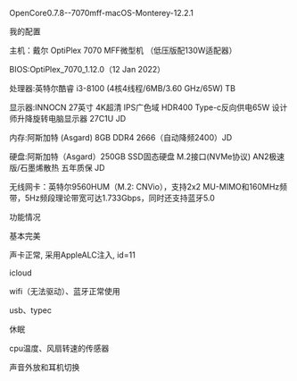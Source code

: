 OpenCore0.7.8--7070mff-macOS-Monterey-12.2.1

我的配置

主机：戴尔 OptiPlex 7070 MFF微型机 （低压版配130W适配器）

BIOS:OptiPlex_7070_1.12.0（12 Jan 2022）

处理器:英特尔酷睿 i3-8100 (4核4线程/6MB/3.60 GHz/65W) TB

显示器:INNOCN 27英寸 4K超清 IPS广色域 HDR400 Type-c反向供电65W 设计师升降旋转电脑显示器 27C1U JD

内存:阿斯加特 (Asgard) 8GB DDR4 2666（自动降频2400）JD

硬盘:阿斯加特（Asgard）250GB SSD固态硬盘 M.2接口(NVMe协议) AN2极速版/石墨烯散热 五年质保 JD

无线网卡：英特尔9560HUM（M.2: CNVio），支持2x2 MU-MIMO和160MHz频带，5Hz频段理论带宽可达1.733Gbps，同时还支持蓝牙5.0


功能情况

基本完美

声卡正常, 采用AppleALC注入, id=11

icloud

wifi（无法驱动）、蓝牙正常使用

usb、typec

休眠

cpu温度、风扇转速的传感器

声音外放和耳机切换

